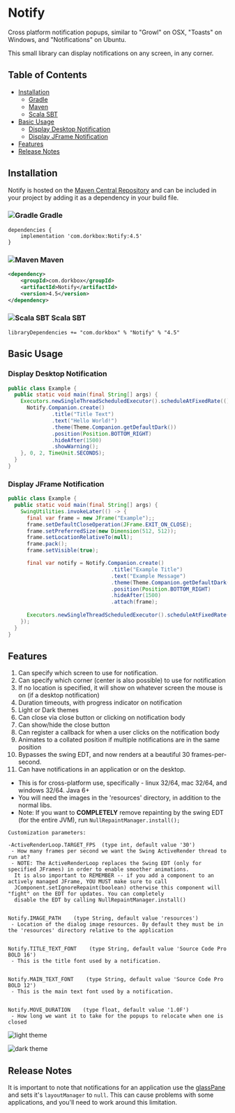 # Notify

Cross platform notification popups, similar to "Growl" on OSX, "Toasts" on Windows, and "Notifications" on Ubuntu.

This small library can display notifications on any screen, in any corner.

## Table of Contents

* [Installation](https://github.com/dorkbox/Notify#installation)
    * [Gradle](https://github.com/dorkbox/Notify#gradle)
    * [Maven](https://github.com/dorkbox/Notify#maven)
    * [Scala SBT](https://github.com/dorkbox/Notify#scala-sbt)
* [Basic Usage](https://github.com/dorkbox/Notify#basic-usage)
  * [Display Desktop Notification](https://github.com/dorkbox/Notify#display-desktop-notification)
  * [Display JFrame Notification](https://github.com/dorkbox/Notify#display-jframe-notification)
* [Features](https://github.com/dorkbox/Notify#features)
* [Release Notes](https://github.com/dorkbox/Notify#release-notes)

## Installation 

Notify is hosted on the [Maven Central Repository](https://mvnrepository.com/artifact/com.dorkbox/Notify) and
can be included in your project by adding it as a dependency in your build file.

### ![Gradle](https://i.imgur.com/qtc6bXq.png?1) Gradle
```
dependencies {
	implementation 'com.dorkbox:Notify:4.5'
}
```

### ![Maven](https://i.imgur.com/2TZzobp.png?1) Maven

```xml
<dependency>
    <groupId>com.dorkbox</groupId>
    <artifactId>Notify</artifactId>
    <version>4.5</version>
</dependency>
```

### ![Scala SBT](https://i.imgur.com/Nqv3mVd.png?1) Scala SBT

```
libraryDependencies += "com.dorkbox" % "Notify" % "4.5"
```

## Basic Usage

### Display Desktop Notification

```java
public class Example {
  public static void main(final String[] args) {
    Executors.newSingleThreadScheduledExecutor().scheduleAtFixedRate(() -> {
      Notify.Companion.create()
              .title("Title Text")
              .text("Hello World!")
              .theme(Theme.Companion.getDefaultDark())
              .position(Position.BOTTOM_RIGHT)
              .hideAfter(1500)
              .showWarning();
    }, 0, 2, TimeUnit.SECONDS);
  }
}
```

### Display JFrame Notification

```java
public class Example {
  public static void main(final String[] args) {
    SwingUtilities.invokeLater(() -> {
      final var frame = new JFrame("Example");;
      frame.setDefaultCloseOperation(JFrame.EXIT_ON_CLOSE);
      frame.setPreferredSize(new Dimension(512, 512));
      frame.setLocationRelativeTo(null);
      frame.pack();
      frame.setVisible(true);

      final var notify = Notify.Companion.create()
                                 .title("Example Title")
                                 .text("Example Message")
                                 .theme(Theme.Companion.getDefaultDark())
                                 .position(Position.BOTTOM_RIGHT)
                                 .hideAfter(1500)
                                 .attach(frame);
      
      Executors.newSingleThreadScheduledExecutor().scheduleAtFixedRate(notify::showWarning, 0, 2, TimeUnit.SECONDS);
    });
  }
}
```

## Features

1. Can specify which screen to use for notification.
2. Can specify which corner (center is also possible) to use for notification 
3. If no location is specified, it will show on whatever screen the mouse is on (if a desktop notification)
4. Duration timeouts, with progress indicator on notification
5. Light or Dark themes
6. Can close via close button or clicking on notification body
7. Can show/hide the close button
8. Can register a callback for when a user clicks on the notification body
9. Animates to a collated position if multiple notifications are in the same position
10. Bypasses the swing EDT, and now renders at a beautiful 30 frames-per-second.
11. Can have notifications in an application or on the desktop.


- This is for cross-platform use, specifically - linux 32/64, mac 32/64, and windows 32/64. Java 6+
- You will need the images in the 'resources' directory, in addition to the normal libs.
- Note: If you want to **COMPLETELY** remove repainting by the swing EDT (for the entire JVM), run `NullRepaintManager.install();`

```
Customization parameters:

-ActiveRenderLoop.TARGET_FPS  (type int, default value '30')
 - How many frames per second we want the Swing ActiveRender thread to run at?
 - NOTE: The ActiveRenderLoop replaces the Swing EDT (only for specified JFrames) in order to enable smoother animations. 
  It is also important to REMEMBER -- if you add a component to an actively managed JFrame, YOU MUST make sure to call
  JComponent.setIgnoreRepaint(boolean) otherwise this component will "fight" on the EDT for updates. You can completely
  disable the EDT by calling NullRepaintManager.install()


Notify.IMAGE_PATH    (type String, default value 'resources')
 - Location of the dialog image resources. By default they must be in the 'resources' directory relative to the application
 
 
Notify.TITLE_TEXT_FONT    (type String, default value 'Source Code Pro BOLD 16')
 - This is the title font used by a notification.

 
Notify.MAIN_TEXT_FONT    (type String, default value 'Source Code Pro BOLD 12')
 - This is the main text font used by a notification.
    
 
Notify.MOVE_DURATION    (type float, default value '1.0F')
 - How long we want it to take for the popups to relocate when one is closed
```

![light theme](https://raw.githubusercontent.com/dorkbox/Notify/master/notify-light.png)

![dark theme](https://raw.githubusercontent.com/dorkbox/Notify/master/notify-dark.png)

## Release Notes
It is important to note that notifications for an application use the [glassPane](https://docs.oracle.com/javase/tutorial/uiswing/components/rootpane.html#glasspane) and sets it's ````layoutManager```` to ````null````. This can cause problems with some applications, and you'll need to work around this limitation.